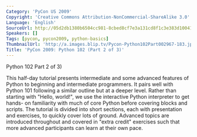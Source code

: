 ```yaml
---
Category: 'PyCon US 2009'
Copyright: 'Creative Commons Attribution-NonCommercial-ShareAlike 3.0'
Language: 'English'
SourceUrl: http://05d2db1380b6504cc981-8cbed8cf7e3a131cd8f1c3e383d10041.r93.cf2.rackcdn.com/pycon-us-2009/196_pycon-2009-python-102-part-2-of-3.mp4
Speakers: []
Tags: [pycon, pycon2009, python-basics]
ThumbnailUrl: 'http://a.images.blip.tv/Pycon-Python102Part002967-183.jpg'
Title: 'PyCon 2009: Python 102 (Part 2 of 3)'
---
```

Python 102 Part 2 of 3)

  
This half-day tutorial presents intermediate and some advanced features of
Python to beginning and intermediate programmers. It pairs well with Python
101 following a similar outline but at a deeper level. Rather than starting
with "Hello, world!", we use the interactive Python interpreter to get hands-
on familiarity with much of core Python before covering blocks and scripts.
The tutorial is divided into short sections, each with presentation and
exercises, to quickly cover lots of ground. Advanced topics are introduced
throughout and covered in "extra credit" exercises such that more advanced
participants can learn at their own pace.
